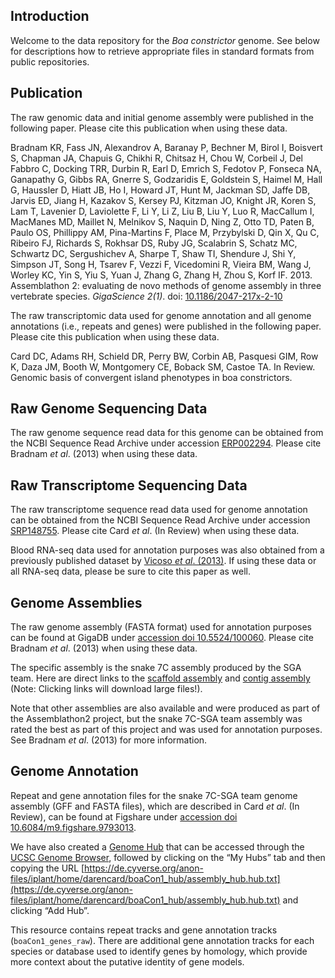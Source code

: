 ## Introduction

Welcome to the data repository for the *Boa constrictor* genome. See below for descriptions how to retrieve appropriate files in standard formats from public repositories.

## Publication

The raw genomic data and initial genome assembly were published in the following paper. Please cite this publication when using these data.

Bradnam KR, Fass JN, Alexandrov A, Baranay P, Bechner M, Birol I, Boisvert S, Chapman JA, Chapuis G, Chikhi R, Chitsaz H, Chou W, Corbeil J, Del Fabbro C, Docking TRR, Durbin R, Earl D, Emrich S, Fedotov P, Fonseca NA, Ganapathy G, Gibbs RA, Gnerre S, Godzaridis E, Goldstein S, Haimel M, Hall G, Haussler D, Hiatt JB, Ho I, Howard JT, Hunt M, Jackman SD, Jaffe DB, Jarvis ED, Jiang H, Kazakov S, Kersey PJ, Kitzman JO, Knight JR, Koren S, Lam T, Lavenier D, Laviolette F, Li Y, Li Z, Liu B, Liu Y, Luo R, MacCallum I, MacManes MD, Maillet N, Melnikov S, Naquin D, Ning Z, Otto TD, Paten B, Paulo OS, Phillippy AM, Pina-Martins F, Place M, Przybylski D, Qin X, Qu C, Ribeiro FJ, Richards S, Rokhsar DS, Ruby JG, Scalabrin S, Schatz MC, Schwartz DC, Sergushichev A, Sharpe T, Shaw TI, Shendure J, Shi Y, Simpson JT, Song H, Tsarev F, Vezzi F, Vicedomini R, Vieira BM, Wang J, Worley KC, Yin S, Yiu S, Yuan J, Zhang G, Zhang H, Zhou S, Korf IF. 2013. Assemblathon 2: evaluating de novo methods of genome assembly in three vertebrate species. *GigaScience 2(1)*. doi: [10.1186/2047-217x-2-10](https://doi.org/10.1186/2047-217x-2-10)

The raw transcriptomic data used for genome annotation and all genome annotations (i.e., repeats and genes) were published in the following paper. Please cite this publication when using these data.

Card DC, Adams RH, Schield DR, Perry BW, Corbin AB, Pasquesi GIM, Row K, Daza JM, Booth W, Montgomery CE, Boback SM, Castoe TA. In Review. Genomic basis of convergent island phenotypes in boa constrictors.

## Raw Genome Sequencing Data

The raw genome sequence read data for this genome can be obtained from the NCBI Sequence Read Archive under accession [ERP002294](https://trace.ncbi.nlm.nih.gov/Traces/sra/?study=ERP002294). Please cite Bradnam *et al*. (2013) when using these data.

## Raw Transcriptome Sequencing Data

The raw transcriptome sequence read data used for genome annotation can be obtained from the NCBI Sequence Read Archive under accession [SRP148755](https://trace.ncbi.nlm.nih.gov/Traces/sra/?study=SRP148755). Please cite Card *et al*. (In Review) when using these data.

Blood RNA-seq data used for annotation purposes was also obtained from a previously published dataset by [Vicoso *et al*. (2013)](https://doi.org/10.1371/journal.pbio.1001643). If using these data or all RNA-seq data, please be sure to cite this paper as well.

## Genome Assemblies

The raw genome assembly (FASTA format) used for annotation purposes can be found at GigaDB under [accession doi 10.5524/100060](http://dx.doi.org/10.5524/100060). Please cite Bradnam *et al*. (2013) when using these data.

The specific assembly is the snake 7C assembly produced by the SGA team. Here are direct links to the [scaffold assembly](ftp://parrot.genomics.cn/gigadb/pub/10.5524/100001_101000/100060/snake_7C_scaffolds.fa.gz) and [contig assembly](ftp://parrot.genomics.cn/gigadb/pub/10.5524/100001_101000/100060/snake_7C_contigs.fa.gz) (Note: Clicking links will download large files!).

Note that other assemblies are also available and were produced as part of the Assemblathon2 project, but the snake 7C-SGA team assembly was rated the best as part of this project and was used for annotation purposes. See Bradnam *et al*. (2013) for more information.

## Genome Annotation

Repeat and gene annotation files for the snake 7C-SGA team genome assembly (GFF and FASTA files), which are described in Card *et al*. (In Review), can be found at Figshare under [accession doi 10.6084/m9.figshare.9793013](https://doi.org/10.6084/m9.figshare.9793013). 

We have also created a [Genome Hub](https://genome.ucsc.edu/goldenpath/help/hgTrackHubHelp.html) that can be accessed through the [UCSC Genome Browser](https://genome.ucsc.edu/cgi-bin/hgHubConnect), followed by clicking on the “My Hubs” tab and then copying the URL [https://de.cyverse.org/anon-files/iplant/home/darencard/boaCon1_hub/assembly_hub.hub.txt](https://de.cyverse.org/anon-files/iplant/home/darencard/boaCon1_hub/assembly_hub.hub.txt) and clicking “Add Hub”. 

This resource contains repeat tracks and gene annotation tracks (`boaCon1_genes_raw`). There are additional gene annotation tracks for each species or database used to identify genes by homology, which provide more context about the putative identity of gene models.
